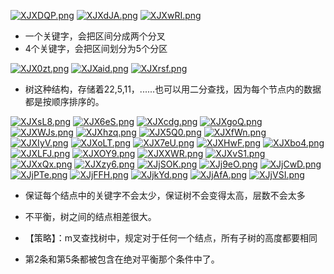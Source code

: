 

[![XJXDQP.png](https://s1.ax1x.com/2022/06/01/XJXDQP.png)](https://imgtu.com/i/XJXDQP)
[![XJXdJA.png](https://s1.ax1x.com/2022/06/01/XJXdJA.png)](https://imgtu.com/i/XJXdJA)
[![XJXwRI.png](https://s1.ax1x.com/2022/06/01/XJXwRI.png)](https://imgtu.com/i/XJXwRI)

- 一个关键字，会把区间分成两个分叉
- 4个关键字，会把区间划分为5个分区

[![XJX0zt.png](https://s1.ax1x.com/2022/06/01/XJX0zt.png)](https://imgtu.com/i/XJX0zt)
[![XJXaid.png](https://s1.ax1x.com/2022/06/01/XJXaid.png)](https://imgtu.com/i/XJXaid)
[![XJXrsf.png](https://s1.ax1x.com/2022/06/01/XJXrsf.png)](https://imgtu.com/i/XJXrsf)

- 树这种结构，存储着22,5,11，......也可以用二分查找，因为每个节点内的数据都是按顺序排序的。

[![XJXsL8.png](https://s1.ax1x.com/2022/06/01/XJXsL8.png)](https://imgtu.com/i/XJXsL8)
[![XJX6eS.png](https://s1.ax1x.com/2022/06/01/XJX6eS.png)](https://imgtu.com/i/XJX6eS)
[![XJXcdg.png](https://s1.ax1x.com/2022/06/01/XJXcdg.png)](https://imgtu.com/i/XJXcdg)
[![XJXgoQ.png](https://s1.ax1x.com/2022/06/01/XJXgoQ.png)](https://imgtu.com/i/XJXgoQ)
[![XJXWJs.png](https://s1.ax1x.com/2022/06/01/XJXWJs.png)](https://imgtu.com/i/XJXWJs)
[![XJXhzq.png](https://s1.ax1x.com/2022/06/01/XJXhzq.png)](https://imgtu.com/i/XJXhzq)
[![XJX5Q0.png](https://s1.ax1x.com/2022/06/01/XJX5Q0.png)](https://imgtu.com/i/XJX5Q0)
[![XJXfWn.png](https://s1.ax1x.com/2022/06/01/XJXfWn.png)](https://imgtu.com/i/XJXfWn)
[![XJXIyV.png](https://s1.ax1x.com/2022/06/01/XJXIyV.png)](https://imgtu.com/i/XJXIyV)
[![XJXoLT.png](https://s1.ax1x.com/2022/06/01/XJXoLT.png)](https://imgtu.com/i/XJXoLT)
[![XJX7eU.png](https://s1.ax1x.com/2022/06/01/XJX7eU.png)](https://imgtu.com/i/XJX7eU)
[![XJXHwF.png](https://s1.ax1x.com/2022/06/01/XJXHwF.png)](https://imgtu.com/i/XJXHwF)
[![XJXbo4.png](https://s1.ax1x.com/2022/06/01/XJXbo4.png)](https://imgtu.com/i/XJXbo4)
[![XJXLFJ.png](https://s1.ax1x.com/2022/06/01/XJXLFJ.png)](https://imgtu.com/i/XJXLFJ)
[![XJXOY9.png](https://s1.ax1x.com/2022/06/01/XJXOY9.png)](https://imgtu.com/i/XJXOY9)
[![XJXXWR.png](https://s1.ax1x.com/2022/06/01/XJXXWR.png)](https://imgtu.com/i/XJXXWR)
[![XJXvS1.png](https://s1.ax1x.com/2022/06/01/XJXvS1.png)](https://imgtu.com/i/XJXvS1)
[![XJXxQx.png](https://s1.ax1x.com/2022/06/01/XJXxQx.png)](https://imgtu.com/i/XJXxQx)
[![XJXzy6.png](https://s1.ax1x.com/2022/06/01/XJXzy6.png)](https://imgtu.com/i/XJXzy6)
[![XJjSOK.png](https://s1.ax1x.com/2022/06/01/XJjSOK.png)](https://imgtu.com/i/XJjSOK)
[![XJj9eO.png](https://s1.ax1x.com/2022/06/01/XJj9eO.png)](https://imgtu.com/i/XJj9eO)
[![XJjCwD.png](https://s1.ax1x.com/2022/06/01/XJjCwD.png)](https://imgtu.com/i/XJjCwD)
[![XJjPTe.png](https://s1.ax1x.com/2022/06/01/XJjPTe.png)](https://imgtu.com/i/XJjPTe)
[![XJjFFH.png](https://s1.ax1x.com/2022/06/01/XJjFFH.png)](https://imgtu.com/i/XJjFFH)
[![XJjkYd.png](https://s1.ax1x.com/2022/06/01/XJjkYd.png)](https://imgtu.com/i/XJjkYd)
[![XJjAfA.png](https://s1.ax1x.com/2022/06/01/XJjAfA.png)](https://imgtu.com/i/XJjAfA)
[![XJjVSI.png](https://s1.ax1x.com/2022/06/01/XJjVSI.png)](https://imgtu.com/i/XJjVSI)









- 保证每个结点中的关键字不会太少，保证树不会变得太高，层数不会太多



- 不平衡，树之间的结点相差很大。

- 【策略】：m叉查找树中，规定对于任何一个结点，所有子树的高度都要相同



- 第2条和第5条都被包含在绝对平衡那个条件中了。


